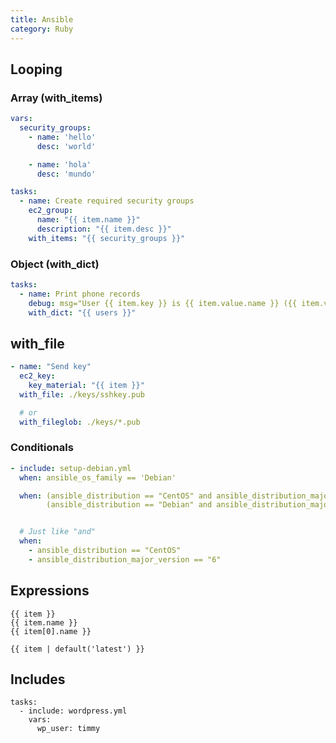 ```yaml
---
title: Ansible
category: Ruby
---
```


## Looping

### Array (with_items)

```yaml
vars:
  security_groups:
    - name: 'hello'
      desc: 'world'

    - name: 'hola'
      desc: 'mundo'

tasks:
  - name: Create required security groups
    ec2_group:
      name: "{{ item.name }}"
      description: "{{ item.desc }}"
    with_items: "{{ security_groups }}"
```

### Object (with_dict)

```yaml
tasks:
  - name: Print phone records
    debug: msg="User {{ item.key }} is {{ item.value.name }} ({{ item.value.telephone }})"
    with_dict: "{{ users }}"
```

## with_file

```yaml
- name: "Send key"
  ec2_key:
    key_material: "{{ item }}"
  with_file: ./keys/sshkey.pub

  # or
  with_fileglob: ./keys/*.pub
```

### Conditionals

```yml
- include: setup-debian.yml
  when: ansible_os_family == 'Debian'

  when: (ansible_distribution == "CentOS" and ansible_distribution_major_version == "6") or
        (ansible_distribution == "Debian" and ansible_distribution_major_version == "7")


  # Just like "and"
  when:
    - ansible_distribution == "CentOS"
    - ansible_distribution_major_version == "6"
```

## Expressions

```
{{ item }}
{{ item.name }}
{{ item[0].name }}

{{ item | default('latest') }}
```

## Includes

```
tasks:
  - include: wordpress.yml
    vars:
      wp_user: timmy
```
